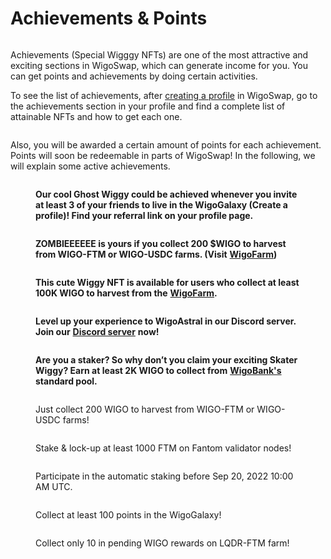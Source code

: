 # Achievements & Points

<figure><img src="../../.gitbook/assets/Achievements1.jpg" alt=""><figcaption></figcaption></figure>

Achievements (Special Wigggy NFTs) are one of the most attractive and exciting sections in WigoSwap, which can generate income for you. You can get points and achievements by doing certain activities.

To see the list of achievements, after [creating a profile](how-to-create-user-profile.md) in WigoSwap, go to the achievements section in your profile and find a complete list of attainable NFTs and how to get each one.

<figure><img src="../../.gitbook/assets/List-of-achievements.png" alt=""><figcaption></figcaption></figure>

Also, you will be awarded a certain amount of points for each achievement. Points will soon be redeemable in parts of WigoSwap! In the following, we will explain some active achievements.&#x20;

<figure><img src="../../.gitbook/assets/Ghost.jpg" alt=""><figcaption><p><strong>Our cool Ghost Wiggy could be achieved whenever you invite at least 3 of your friends to live in the WigoGalaxy (Create a profile)! Find your referral link on your profile page.</strong><br></p></figcaption></figure>

<figure><img src="../../.gitbook/assets/Zombie-.jpg" alt=""><figcaption><p><strong>ZOMBIEEEEEE is yours if you collect 200 $WIGO to harvest from WIGO-FTM or WIGO-USDC farms. (Visit</strong> <a href="../yield-farming-wigofarm/"><strong>WigoFarm</strong></a><strong>)</strong><br></p></figcaption></figure>

<figure><img src="../../.gitbook/assets/IMG_1461.jpg" alt=""><figcaption><p><strong>This cute Wiggy NFT is available for users who collect at least 100K WIGO to harvest from the</strong> <a href="../yield-farming-wigofarm/"><strong>WigoFarm</strong></a><strong>.</strong><br></p></figcaption></figure>

<figure><img src="../../.gitbook/assets/IMG_1458.jpg" alt=""><figcaption><p><strong>Level up your experience to WigoAstral in our Discord server. Join our</strong> <a href="https://discord.com/invite/S6hNJ7WW6r"><strong>Discord server</strong></a> <strong>now!</strong><br></p></figcaption></figure>

<figure><img src="../../.gitbook/assets/Skater.jpg" alt=""><figcaption><p><strong>Are you a staker? So why don’t you claim your exciting Skater Wiggy? Earn at least 2K WIGO to collect from</strong> <a href="../staking-wigo-wigobank/"><strong>WigoBank's</strong></a> <strong>standard pool.</strong></p></figcaption></figure>

<figure><img src="../../.gitbook/assets/Zombie- (1).jpg" alt=""><figcaption><p>Just collect 200 WIGO to harvest from WIGO-FTM or WIGO-USDC farms!</p></figcaption></figure>

<figure><img src="../../.gitbook/assets/IMG_1599.jpg" alt=""><figcaption><p>Stake &#x26; lock-up at least 1000 FTM on Fantom validator nodes!</p></figcaption></figure>

<figure><img src="../../.gitbook/assets/IMG_1463.jpg" alt=""><figcaption><p>Participate in the automatic staking before Sep 20, 2022 10:00 AM UTC.</p></figcaption></figure>

<figure><img src="../../.gitbook/assets/Mummy-.jpg" alt=""><figcaption><p>Collect at least 100 points in the WigoGalaxy!</p></figcaption></figure>

<figure><img src="../../.gitbook/assets/IMG_1464.jpg" alt=""><figcaption><p>Collect only 10 in pending WIGO rewards on LQDR-FTM farm!</p></figcaption></figure>
